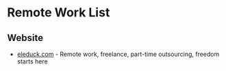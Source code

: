 # Remote Work List

## Website

- [eleduck.com](https://eleduck.com) - Remote work, freelance, part-time outsourcing, freedom starts here